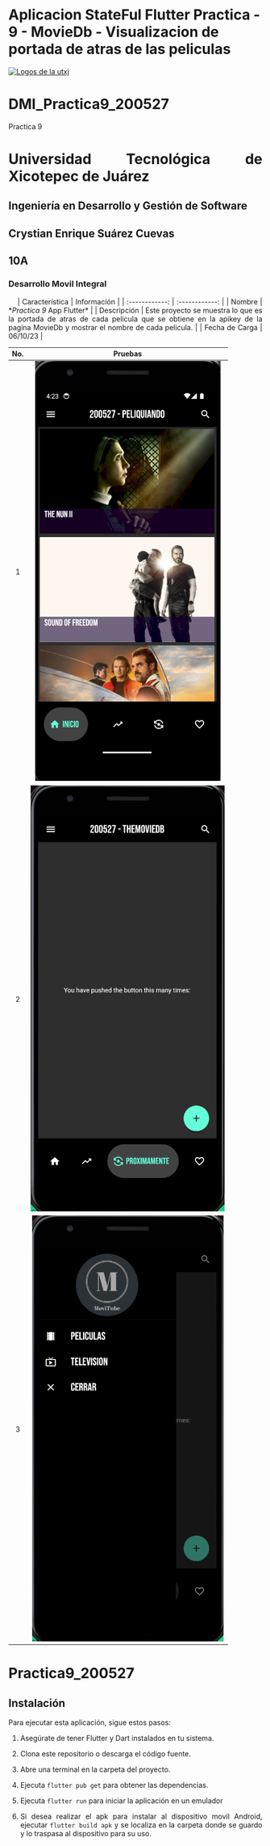 # Aplicacion StateFul Flutter Practica - 9 - MovieDb - Visualizacion de portada de atras de las peliculas

[![Logos de la utxj](https://i.postimg.cc/15q3LFXF/Banner-de-Twitch-Nubes-Gamer-Chica-Morado.png)](https://postimg.cc/MvzwBvyZ)

<div align="Justify">

# DMI_Practica9_200527

Practica 9

# Universidad Tecnológica de Xicotepec de Juárez

## Ingeniería en Desarrollo y Gestión de Software

## Crystian Enrique Suárez Cuevas

## 10A

### Desarrollo Movil Integral

&nbsp;
&nbsp;
| Característica | Información |
| :------------: | :------------: |
| Nombre | \*_Practica 9_ App Flutter\* |
| Descripción | Este proyecto se muestra lo que es la portada de atras de cada pelicula que se obtiene en la apikey de la pagina MovieDb y mostrar el nombre de cada pelicula. |
| Fecha de Carga | 06/10/23 |

| No. |                                                                     Pruebas                                                                     |
| :-: | :---------------------------------------------------------------------------------------------------------------------------------------------: |
|  1  |    ![Prueba 1 de inicio a la aplicacion](https://github.com/srzzuares/dmi_moviedb_practica9_200527_flutter/blob/main/asset/pruebas/p-1.png)     |
|  2  | ![Prueba 2 de mismo inicio en otra pantalla](https://github.com/srzzuares/dmi_moviedb_Practica9_200527_flutter/blob/main/asset/pruebas/p-2.png) |
|  3  |     ![Prueba 3 de Tocar el boton drawer](https://github.com/srzzuares/dmi_moviedb_Practica9_200527_flutter/blob/main/asset/pruebas/p-3.png)     |

# Practica9_200527

## Instalación

Para ejecutar esta aplicación, sigue estos pasos:

1. Asegúrate de tener Flutter y Dart instalados en tu sistema.

2. Clona este repositorio o descarga el código fuente.

3. Abre una terminal en la carpeta del proyecto.

4. Ejecuta `flutter pub get` para obtener las dependencias.

5. Ejecuta `flutter run` para iniciar la aplicación en un emulador

6. Si desea realizar el apk para instalar al dispositivo movil Android, ejecutar `flutter build apk` y se localiza en la carpeta donde se guardo y lo traspasa al dispositivo para su uso.
